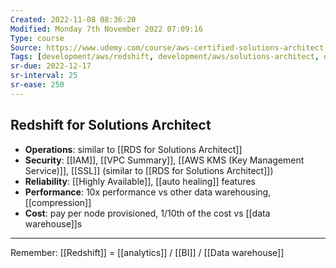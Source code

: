 ```yaml
---
Created: 2022-11-08 08:36:20
Modified: Monday 7th November 2022 07:09:16
Type: course
Source: https://www.udemy.com/course/aws-certified-solutions-architect-associate-saa-c01/?xref=E0Aed11STH4LPUQvCz0GJFABTmM=
Tags: [development/aws/redshift, development/aws/solutions-architect, development/database, development/data-warehouse, review]
sr-due: 2022-12-17
sr-interval: 25
sr-ease: 250
---
```


## Redshift for Solutions Architect

- **Operations**: similar to [[RDS for Solutions Architect]]
- **Security**: [[IAM]], [[VPC Summary]], [[AWS KMS (Key Management Service)]], [[SSL]] (similar to [[RDS for Solutions Architect]])
- **Reliability**: [[Highly Available]], [[auto healing]] features
- **Performance**: 10x performance vs other data warehousing, [[compression]]
- **Cost**: pay per node provisioned, 1/10th of the cost vs [[data warehouse]]s

---

Remember: [[Redshift]] = [[analytics]] / [[BI]] / [[Data warehouse]]